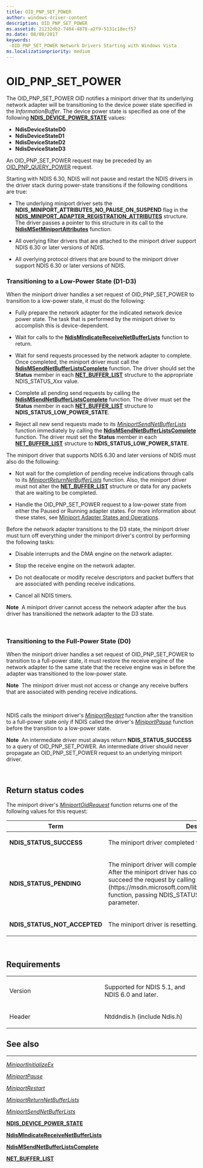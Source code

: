 ```yaml
---
title: OID_PNP_SET_POWER
author: windows-driver-content
description: OID_PNP_SET_POWER
ms.assetid: 21232db2-7484-4878-a2f9-5131c18ecf57
ms.date: 08/08/2017
keywords: 
 -OID_PNP_SET_POWER Network Drivers Starting with Windows Vista
ms.localizationpriority: medium
---
```


# OID\_PNP\_SET\_POWER





The OID\_PNP\_SET\_POWER OID notifies a miniport driver that its underlying network adapter will be transitioning to the device power state specified in the *InformationBuffer*. The device power state is specified as one of the following [**NDIS\_DEVICE\_POWER\_STATE**](https://msdn.microsoft.com/library/windows/hardware/gg602135) values:

-   **NdisDeviceStateD0**
-   **NdisDeviceStateD1**
-   **NdisDeviceStateD2**
-   **NdisDeviceStateD3**

An OID\_PNP\_SET\_POWER request may be preceded by an [OID\_PNP\_QUERY\_POWER](oid-pnp-query-power.md) request.

Starting with NDIS 6.30, NDIS will not pause and restart the NDIS drivers in the driver stack during power-state transitions if the following conditions are true:

-   The underlying miniport driver sets the **NDIS\_MINIPORT\_ATTRIBUTES\_NO\_PAUSE\_ON\_SUSPEND** flag in the [**NDIS\_MINIPORT\_ADAPTER\_REGISTRATION\_ATTRIBUTES**](https://msdn.microsoft.com/library/windows/hardware/ff565934) structure. The driver passes a pointer to this structure in its call to the [**NdisMSetMiniportAttributes**](https://msdn.microsoft.com/library/windows/hardware/ff563672) function.

-   All overlying filter drivers that are attached to the miniport driver support NDIS 6.30 or later versions of NDIS.

-   All overlying protocol drivers that are bound to the miniport driver support NDIS 6.30 or later versions of NDIS.

### Transitioning to a Low-Power State (D1-D3)

When the miniport driver handles a set request of OID\_PNP\_SET\_POWER to transition to a low-power state, it must do the following:

-   Fully prepare the network adapter for the indicated network device power state. The task that is performed by the miniport driver to accomplish this is device-dependent.

-   Wait for calls to the [**NdisMIndicateReceiveNetBufferLists**](https://msdn.microsoft.com/library/windows/hardware/ff563598) function to return.

-   Wait for send requests processed by the network adapter to complete. Once completed, the miniport driver must call the [**NdisMSendNetBufferListsComplete**](https://msdn.microsoft.com/library/windows/hardware/ff563668) function. The driver should set the **Status** member in each [**NET\_BUFFER\_LIST**](https://msdn.microsoft.com/library/windows/hardware/ff568388) structure to the appropriate NDIS\_STATUS\_*Xxx* value.

-   Complete all pending send requests by calling the [**NdisMSendNetBufferListsComplete**](https://msdn.microsoft.com/library/windows/hardware/ff563668) function. The driver must set the **Status** member in each [**NET\_BUFFER\_LIST**](https://msdn.microsoft.com/library/windows/hardware/ff568388) structure to **NDIS\_STATUS\_LOW\_POWER\_STATE**.

-   Reject all new send requests made to its [*MiniportSendNetBufferLists*](https://msdn.microsoft.com/library/windows/hardware/ff559440) function immediately by calling the [**NdisMSendNetBufferListsComplete**](https://msdn.microsoft.com/library/windows/hardware/ff563668) function. The driver must set the **Status** member in each [**NET\_BUFFER\_LIST**](https://msdn.microsoft.com/library/windows/hardware/ff568388) structure to **NDIS\_STATUS\_LOW\_POWER\_STATE**.

The miniport driver that supports NDIS 6.30 and later versions of NDIS must also do the following:

-   Not wait for the completion of pending receive indications through calls to its [*MiniportReturnNetBufferLists*](https://msdn.microsoft.com/library/windows/hardware/ff559437) function. Also, the miniport driver must not alter the [**NET\_BUFFER\_LIST**](https://msdn.microsoft.com/library/windows/hardware/ff568388) structure or data for any packets that are waiting to be completed.

-   Handle the OID\_PNP\_SET\_POWER request to a low-power state from either the Paused or Running adapter states. For more information about these states, see [Miniport Adapter States and Operations](https://msdn.microsoft.com/library/windows/hardware/ff560490).

Before the network adapter transitions to the D3 state, the miniport driver must turn off everything under the miniport driver's control by performing the following tasks:

-   Disable interrupts and the DMA engine on the network adapter.

-   Stop the receive engine on the network adapter.

-   Do not deallocate or modify receive descriptors and packet buffers that are associated with pending receive indications.

-   Cancel all NDIS timers.

**Note**  A miniport driver cannot access the network adapter after the bus driver has transitioned the network adapter to the D3 state.

 

### Transitioning to the Full-Power State (D0)

When the miniport driver handles a set request of OID\_PNP\_SET\_POWER to transition to a full-power state, it must restore the receive engine of the network adapter to the same state that the receive engine was in before the adapter was transitioned to the low-power state.

**Note**  The miniport driver must not access or change any receive buffers that are associated with pending receive indications.

 

NDIS calls the miniport driver's [*MiniportRestart*](https://msdn.microsoft.com/library/windows/hardware/ff559435) function after the transition to a full-power state only if NDIS called the driver's [*MiniportPause*](https://msdn.microsoft.com/library/windows/hardware/ff559418) function before the transition to a low-power state.

**Note**  An intermediate driver must always return **NDIS\_STATUS\_SUCCESS** to a query of OID\_PNP\_SET\_POWER. An intermediate driver should never propagate an OID\_PNP\_SET\_POWER request to an underlying miniport driver.

 

## Return status codes


The miniport driver's [*MiniportOidRequest*](https://msdn.microsoft.com/library/windows/hardware/ff559416) function returns one of the following values for this request:

<table>
<colgroup>
<col width="50%" />
<col width="50%" />
</colgroup>
<thead>
<tr class="header">
<th>Term</th>
<th>Description</th>
</tr>
</thead>
<tbody>
<tr class="odd">
<td><p><strong>NDIS_STATUS_SUCCESS</strong></p></td>
<td><p>The miniport driver completed the request successfully.</p></td>
</tr>
<tr class="even">
<td><p><strong>NDIS_STATUS_PENDING</strong></p></td>
<td><p>The miniport driver will complete the request asynchronously. After the miniport driver has completed all processing, it must succeed the request by calling the [<strong>NdisMOidRequestComplete</strong>](https://msdn.microsoft.com/library/windows/hardware/ff563622) function, passing NDIS_STATUS_SUCCESS for the <em>Status</em> parameter.</p></td>
</tr>
<tr class="odd">
<td><p><strong>NDIS_STATUS_NOT_ACCEPTED</strong></p></td>
<td><p>The miniport driver is resetting.</p></td>
</tr>
</tbody>
</table>

 

Requirements
------------

<table>
<colgroup>
<col width="50%" />
<col width="50%" />
</colgroup>
<tbody>
<tr class="odd">
<td><p>Version</p></td>
<td><p>Supported for NDIS 5.1, and NDIS 6.0 and later.</p></td>
</tr>
<tr class="even">
<td><p>Header</p></td>
<td>Ntddndis.h (include Ndis.h)</td>
</tr>
</tbody>
</table>

## See also


****
[*MiniportInitializeEx*](https://msdn.microsoft.com/library/windows/hardware/ff559389)

[*MiniportPause*](https://msdn.microsoft.com/library/windows/hardware/ff559418)

[*MiniportRestart*](https://msdn.microsoft.com/library/windows/hardware/ff559435)

[*MiniportReturnNetBufferLists*](https://msdn.microsoft.com/library/windows/hardware/ff559437)

[*MiniportSendNetBufferLists*](https://msdn.microsoft.com/library/windows/hardware/ff559440)

[**NDIS\_DEVICE\_POWER\_STATE**](https://msdn.microsoft.com/library/windows/hardware/gg602135)

[**NdisMIndicateReceiveNetBufferLists**](https://msdn.microsoft.com/library/windows/hardware/ff563598)

[**NdisMSendNetBufferListsComplete**](https://msdn.microsoft.com/library/windows/hardware/ff563668)

[**NET\_BUFFER\_LIST**](https://msdn.microsoft.com/library/windows/hardware/ff568388)

 

 




